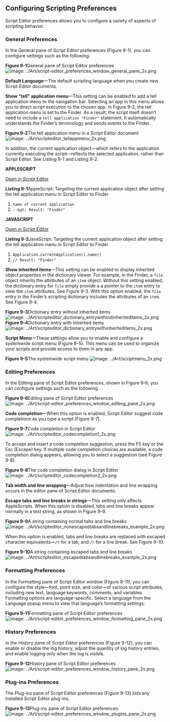 <a id="//apple_ref/doc/uid/TP40016239-CH70"></a><a id="//apple_ref/doc/uid/TP40016239-CH70-SW1"></a>

## Configuring Scripting Preferences

Script Editor preferences allows you to configure a variety of aspects of scripting behavior.

<a id="//apple_ref/doc/uid/TP40016239-CH70-SW10"></a>

### General Preferences

In the General pane of Script Editor preferences (Figure 9-1), you can configure settings such as the following.

<a id="//apple_ref/doc/uid/TP40016239-CH70-SW22"></a>
**Figure 9-1**General pane of Script Editor preferences
![image: ../Art/script-editor_preferences_window_general_pane_2x.png](https://developer.apple.com/library/archive/mac-automation-scripting-guide/Art/script-editor_preferences_window_general_pane_2x.png)

**Default Language**—The default scripting language when you create new Script Editor documents.

**Show “tell” application menu**—This setting can be enabled to add a tell application menu to the navigation bar. Selecting an app in this menu allows you to direct script execution to the chosen app. In Figure 9-2, the tell application menu is set to the Finder. As a result, the script itself doesn’t need to include a `tell application "Finder"` statement. It automatically understands the Finder’s terminology and sends events to the Finder.

<a id="//apple_ref/doc/uid/TP40016239-CH70-SW23"></a>
**Figure 9-2**The tell application menu in a Script Editor document
![image: ../Art/scripteditor_tellappmenu_2x.png](https://developer.apple.com/library/archive/mac-automation-scripting-guide/Art/scripteditor_tellappmenu_2x.png)

In addition, the current application object—which refers to the application currently executing the script—reflects the selected application, rather than Script Editor. See Listing 9-1 and Listing 9-2.

**APPLESCRIPT**

[Open in Script Editor](https://developer.apple.com/library/archive/mac-automation-scripting-guide/applescript:/com.apple.scripteditor?action=new&script=name%20of%20current%20application)

<a id="//apple_ref/doc/uid/TP40016239-CH70-SW15"></a>
**Listing 9-1**AppleScript: Targeting the current application object after setting the tell application menu in Script Editor to Finder

1. `name of current application`
2. `--&gt; Result: "Finder"`

**JAVASCRIPT**

[Open in Script Editor](https://developer.apple.com/library/archive/mac-automation-scripting-guide/applescript:/com.apple.scripteditor?action=new&script=Application.currentApplication%28%29.name%28%29)

<a id="//apple_ref/doc/uid/TP40016239-CH70-SW16"></a>
**Listing 9-2**JavaScript: Targeting the current application object after setting the tell application menu in Script Editor to Finder

1. `Application.currentApplication().name()`
2. `// Result: "Finder"`

**Show inherited items**—This setting can be enabled to display inherited object properties in the dictionary viewer. For example, in the Finder, a `file` object inherits the attributes of an `item` object. Without this setting enabled, the dictionary entry for `file` simply provide a a pointer to the `item` entry to view the `item` attributes. See Figure 9-3. With this option enabled, the `file` entry in the Finder’s scripting dictionary includes the attributes of an `item`. See Figure 9-4.

<a id="//apple_ref/doc/uid/TP40016239-CH70-SW25"></a>
**Figure 9-3**Dictionary entry without inherited items
![image: ../Art/scripteditor_dictionary_entrywithoutinheriteditems_2x.png](https://developer.apple.com/library/archive/mac-automation-scripting-guide/Art/scripteditor_dictionary_entrywithoutinheriteditems_2x.png)
<a id="//apple_ref/doc/uid/TP40016239-CH70-SW24"></a>
**Figure 9-4**Dictionary entry with inherited items
![image: ../Art/scripteditor_dictionary_entrywithinheriteditems_2x.png](https://developer.apple.com/library/archive/mac-automation-scripting-guide/Art/scripteditor_dictionary_entrywithinheriteditems_2x.png)

**Script Menu**—These settings allow you to enable and configure a systemwide script menu (Figure 9-5). This menu can be used to organize your scripts and provide access to them in any app.

<a id="//apple_ref/doc/uid/TP40016239-CH70-SW26"></a>
**Figure 9-5**The systemwide script menu
![image: ../Art/scriptmenu_2x.png](https://developer.apple.com/library/archive/mac-automation-scripting-guide/Art/scriptmenu_2x.png)

<a id="//apple_ref/doc/uid/TP40016239-CH70-SW12"></a>

### Editing Preferences

In the Editing pane of Script Editor preferences, shown in Figure 9-6, you can configure settings such as the following.

<a id="//apple_ref/doc/uid/TP40016239-CH70-SW6"></a>
**Figure 9-6**Editing pane of Script Editor preferences
![image: ../Art/script-editor_preferences_window_editing_pane_2x.png](https://developer.apple.com/library/archive/mac-automation-scripting-guide/Art/script-editor_preferences_window_editing_pane_2x.png)

**Code completion**—When this option is enabled, Script Editor suggest code completions as you type a script (Figure 9-7).

<a id="//apple_ref/doc/uid/TP40016239-CH70-SW2"></a>
**Figure 9-7**Code completion in Script Editor
![image: ../Art/scripteditor_codecompletion1_2x.png](https://developer.apple.com/library/archive/mac-automation-scripting-guide/Art/scripteditor_codecompletion1_2x.png)

To accept and insert a code completion suggestion, press the F5 key or the Esc (Escape) key. If multiple code completion choices are available, a code completion dialog appears, allowing you to select a suggestion (see Figure 9-8).

<a id="//apple_ref/doc/uid/TP40016239-CH70-SW3"></a>
**Figure 9-8**The code completion dialog in Script Editor
![image: ../Art/scripteditor_codecompletion2_2x.png](https://developer.apple.com/library/archive/mac-automation-scripting-guide/Art/scripteditor_codecompletion2_2x.png)

**Tab width and line wrapping**—Adjust how indentation and line wrapping occurs in the editor pane of Script Editor documents.

**Escape tabs and line breaks in strings**—This setting only affects AppleScripts. When this option is disabled, tabs and line breaks appear normally in a text string, as shown in Figure 9-9.

<a id="//apple_ref/doc/uid/TP40016239-CH70-SW4"></a>
**Figure 9-9**A string containing normal tabs and line breaks
![image: ../Art/scripteditor_nonescapedtabsandlinebreaks_example_2x.png](https://developer.apple.com/library/archive/mac-automation-scripting-guide/Art/scripteditor_nonescapedtabsandlinebreaks_example_2x.png)

When this option is enabled, tabs and line breaks are replaced with escaped character equivalents—`/t` for a tab, and `/r` for a line break. See Figure 9-10.

<a id="//apple_ref/doc/uid/TP40016239-CH70-SW5"></a>
**Figure 9-10**A string containing escaped tabs and line breaks
![image: ../Art/scripteditor_escapedtabsandlinebreaks_example_2x.png](https://developer.apple.com/library/archive/mac-automation-scripting-guide/Art/scripteditor_escapedtabsandlinebreaks_example_2x.png)

<a id="//apple_ref/doc/uid/TP40016239-CH70-SW11"></a>

### Formatting Preferences

In the Formatting pane of Script Editor window (Figure 9-11), you can configure the style—font, point size, and color—of various script attributes, including new text, language keywords, comments, and variables. Formatting options are language-specific. Select a language from the Language popup menu to view that language’s formatting settings.

<a id="//apple_ref/doc/uid/TP40016239-CH70-SW7"></a>
**Figure 9-11**Formatting pane of Script Editor preferences
![image: ../Art/script-editor_preferences_window_formatting_pane_2x.png](https://developer.apple.com/library/archive/mac-automation-scripting-guide/Art/script-editor_preferences_window_formatting_pane_2x.png)

<a id="//apple_ref/doc/uid/TP40016239-CH70-SW13"></a>

### History Preferences

In the History pane of Script Editor preferences (Figure 9-12), you can enable or disable the log history, adjust the quantity of log history entries, and enable logging only when the log is visible.

<a id="//apple_ref/doc/uid/TP40016239-CH70-SW8"></a>
**Figure 9-12**History pane of Script Editor preferences
![image: ../Art/script-editor_preferences_window_history_pane_2x.png](https://developer.apple.com/library/archive/mac-automation-scripting-guide/Art/script-editor_preferences_window_history_pane_2x.png)

<a id="//apple_ref/doc/uid/TP40016239-CH70-SW14"></a>

### Plug-ins Preferences

The Plug-ins pane of Script Editor preferences (Figure 9-13) lists any installed Script Editor plug-ins.

<a id="//apple_ref/doc/uid/TP40016239-CH70-SW9"></a>
**Figure 9-13**Plug-ins pane of Script Editor preferences
![image: ../Art/script-editor_preferences_window_plugins_pane_2x.png](https://developer.apple.com/library/archive/mac-automation-scripting-guide/Art/script-editor_preferences_window_plugins_pane_2x.png)
